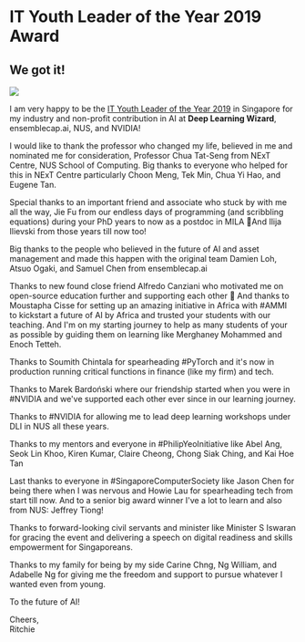 # IT Youth Leader of the Year 2019 Award

## We got it!

![](https://res.cloudinary.com/ritchieng/image/upload/v1552267733/award_it_youth_2019_rwzanm.jpg)

I am very happy to be the [IT Youth Leader of the Year 2019](https://www.scs.org.sg/it-leader-awards/winners-by-year.php?year=2019) in Singapore for my industry and non-profit contribution in AI at **Deep Learning Wizard**, ensemblecap.ai, NUS,  and NVIDIA!

I would like to thank the professor who changed my life, believed in me and nominated me for consideration, Professor Chua Tat-Seng from NExT Centre, NUS School of Computing. Big thanks to everyone who helped for this in NExT Centre particularly Choon Meng, Tek Min, Chua Yi Hao, and Eugene Tan.

Special thanks to an important friend and associate who stuck by with me all the way, Jie Fu from our endless days of programming (and scribbling equations) during your PhD years to now as a postdoc in MILA 🙂And Ilija Ilievski from those years till now too!

Big thanks to the people who believed in the future of AI and asset management and made this happen with the original team Damien Loh, Atsuo Ogaki, and Samuel Chen from ensemblecap.ai

Thanks to new found close friend Alfredo Canziani who motivated me on open-source education further and supporting each other 🙂 And thanks to Moustapha Cisse for setting up an amazing initiative in Africa with #AMMI to kickstart a future of AI by Africa and trusted your students with our teaching. And I'm on my starting journey to help as many students of your as possible by guiding them on learning like Merghaney Mohammed and Enoch Tetteh.

Thanks to Soumith Chintala for spearheading #PyTorch and it's now in production running critical functions in finance (like my firm) and tech.

Thanks to Marek Bardoński where our friendship started when you were in #NVIDIA and we've supported each other ever since in our learning journey.

Thanks to #NVIDIA for allowing me to lead deep learning workshops under DLI in NUS all these years.

Thanks to my mentors and everyone in #PhilipYeoInitiative like Abel Ang, Seok Lin Khoo, Kiren Kumar, Claire Cheong, Chong Siak Ching, and Kai Hoe Tan

Last thanks to everyone in #SingaporeComputerSociety like Jason Chen for being there when I was nervous and Howie Lau for spearheading tech from start till now. And to a senior big award winner I've a lot to learn and also from NUS: Jeffrey Tiong!

Thanks to forward-looking civil servants and minister like Minister S Iswaran for gracing the event and delivering a speech on digital readiness and skills empowerment for Singaporeans.

Thanks to my family for being by my side Carine Chng, Ng William, and Adabelle Ng for giving me the freedom and support to pursue whatever I wanted even from young.

To the future of AI!

Cheers,
<br />Ritchie